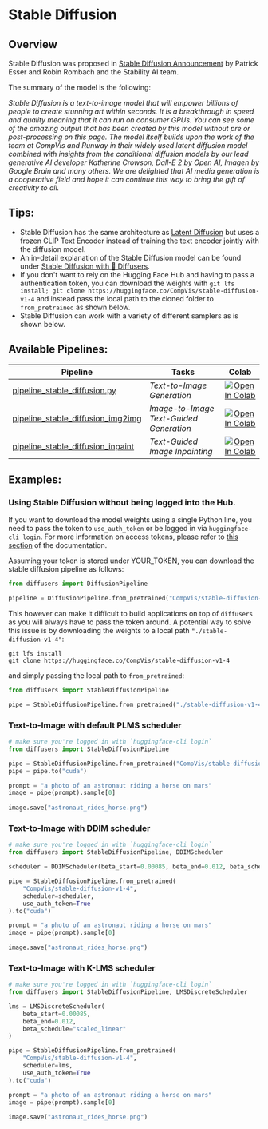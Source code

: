 # Stable Diffusion

## Overview

Stable Diffusion was proposed in [Stable Diffusion Announcement](https://stability.ai/blog/stable-diffusion-announcement) by Patrick Esser and Robin Rombach and the Stability AI team.

The summary of the model is the following:

*Stable Diffusion is a text-to-image model that will empower billions of people to create stunning art within seconds. It is a breakthrough in speed and quality meaning that it can run on consumer GPUs. You can see some of the amazing output that has been created by this model without pre or post-processing on this page. The model itself builds upon the work of the team at CompVis and Runway in their widely used latent diffusion model combined with insights from the conditional diffusion models by our lead generative AI developer Katherine Crowson, Dall-E 2 by Open AI, Imagen by Google Brain and many others. We are delighted that AI media generation is a cooperative field and hope it can continue this way to bring the gift of creativity to all.* 

## Tips:

- Stable Diffusion has the same architecture as [Latent Diffusion](https://arxiv.org/abs/2112.10752) but uses a frozen CLIP Text Encoder instead of training the text encoder jointly with the diffusion model.
- An in-detail explanation of the Stable Diffusion model can be found under [Stable Diffusion with 🧨 Diffusers](https://huggingface.co/blog/stable_diffusion).
- If you don't want to rely on the Hugging Face Hub and having to pass a authentication token, you can 
download the weights with `git lfs install; git clone https://huggingface.co/CompVis/stable-diffusion-v1-4` and instead pass the local path to the cloned folder to `from_pretrained` as shown below.
- Stable Diffusion can work with a variety of different samplers as is shown below.

## Available Pipelines:

| Pipeline | Tasks | Colab
|---|---|:---:|
| [pipeline_stable_diffusion.py](https://github.com/huggingface/diffusers/blob/main/src/diffusers/pipelines/stable_diffusion/pipeline_stable_diffusion.py) | *Text-to-Image Generation* | [![Open In Colab](https://colab.research.google.com/assets/colab-badge.svg)](https://colab.research.google.com/github/huggingface/notebooks/blob/main/diffusers/training_example.ipynb)
| [pipeline_stable_diffusion_img2img](https://github.com/huggingface/diffusers/blob/main/src/diffusers/pipelines/stable_diffusion/pipeline_stable_diffusion_img2img.py) | *Image-to-Image Text-Guided Generation* | [![Open In Colab](https://colab.research.google.com/assets/colab-badge.svg)](https://colab.research.google.com/github/huggingface/notebooks/blob/main/diffusers/image_2_image_using_diffusers.ipynb)
| [pipeline_stable_diffusion_inpaint](https://github.com/huggingface/diffusers/blob/main/src/diffusers/pipelines/stable_diffusion/pipeline_stable_diffusion_inpaint.py) | *Text-Guided Image Inpainting* | [![Open In Colab](https://colab.research.google.com/assets/colab-badge.svg)](https://colab.research.google.com/github/huggingface/notebooks/blob/main/diffusers/in_painting_with_stable_diffusion_using_diffusers.ipynb)

## Examples:

### Using Stable Diffusion without being logged into the Hub.

If you want to download the model weights using a single Python line, you need to pass the token
to `use_auth_token` or be logged in via `huggingface-cli login`. 
For more information on access tokens, please refer to [this section](https://huggingface.co/docs/hub/security-tokens) of the documentation.

Assuming your token is stored under YOUR_TOKEN, you can download the stable diffusion pipeline as follows:

```python
from diffusers import DiffusionPipeline

pipeline = DiffusionPipeline.from_pretrained("CompVis/stable-diffusion-v1-4", use_auth_token=YOUR_TOKEN)
```

This however can make it difficult to build applications on top of `diffusers` as you will always have to pass the token around. A potential way to solve this issue is by downloading the weights to a local path `"./stable-diffusion-v1-4"`:

```
git lfs install
git clone https://huggingface.co/CompVis/stable-diffusion-v1-4
```

and simply passing the local path to `from_pretrained`:

```python
from diffusers import StableDiffusionPipeline

pipe = StableDiffusionPipeline.from_pretrained("./stable-diffusion-v1-4")
```

### Text-to-Image with default PLMS scheduler

```python
# make sure you're logged in with `huggingface-cli login`
from diffusers import StableDiffusionPipeline

pipe = StableDiffusionPipeline.from_pretrained("CompVis/stable-diffusion-v1-4")
pipe = pipe.to("cuda")

prompt = "a photo of an astronaut riding a horse on mars"
image = pipe(prompt).sample[0]  
    
image.save("astronaut_rides_horse.png")
```

### Text-to-Image with DDIM scheduler

```python
# make sure you're logged in with `huggingface-cli login`
from diffusers import StableDiffusionPipeline, DDIMScheduler

scheduler = DDIMScheduler(beta_start=0.00085, beta_end=0.012, beta_schedule="scaled_linear", clip_sample=False, set_alpha_to_one=False)

pipe = StableDiffusionPipeline.from_pretrained(
    "CompVis/stable-diffusion-v1-4", 
    scheduler=scheduler,
    use_auth_token=True
).to("cuda")

prompt = "a photo of an astronaut riding a horse on mars"
image = pipe(prompt).sample[0]  
    
image.save("astronaut_rides_horse.png")
```

### Text-to-Image with K-LMS scheduler

```python
# make sure you're logged in with `huggingface-cli login`
from diffusers import StableDiffusionPipeline, LMSDiscreteScheduler

lms = LMSDiscreteScheduler(
    beta_start=0.00085, 
    beta_end=0.012, 
    beta_schedule="scaled_linear"
)

pipe = StableDiffusionPipeline.from_pretrained(
    "CompVis/stable-diffusion-v1-4", 
    scheduler=lms,
    use_auth_token=True
).to("cuda")

prompt = "a photo of an astronaut riding a horse on mars"
image = pipe(prompt).sample[0]  
    
image.save("astronaut_rides_horse.png")
```
